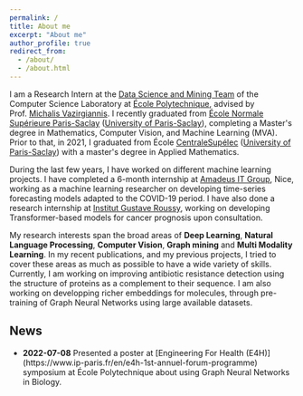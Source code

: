 ```yaml
---
permalink: /
title: About me
excerpt: "About me"
author_profile: true
redirect_from: 
  - /about/
  - /about.html
---
```

 I am a Research Intern at the [Data Science and Mining Team](http://www.lix.polytechnique.fr/dascim/) of the Computer Science Laboratory at [École Polytechnique](https://www.polytechnique.edu/en), advised by Prof. [Michalis Vazirgiannis](http://www.lix.polytechnique.fr/~mvazirg/). I recently graduated from [École Normale Supérieure Paris-Saclay](https://ens-paris-saclay.fr/) ([University of Paris-Saclay](https://www.universite-paris-saclay.fr/)), completing a Master's degree in Mathematics, Computer Vision, and Machine Learning (MVA). Prior to that, in 2021, I graduated from École [CentraleSupélec](https://www.centralesupelec.fr/) ([University of Paris-Saclay](https://www.universite-paris-saclay.fr/)) with a master's degree in Applied Mathematics.

During the last few years, I have worked on different machine learning projects. I have completed a 6-month internship at [Amadeus IT Group](https://amadeus.com/en), Nice, working as a machine learning researcher on developing time-series forecasting models adapted to the COVID-19 period. I have also done a research internship at [Institut Gustave Roussy](https://www.gustaveroussy.fr/), working on developing Transformer-based models for cancer prognosis upon consultation. 

My research interests span the broad areas of <strong>Deep Learning</strong>, <strong>Natural Language Processing</strong>, <strong>Computer Vision</strong>, <strong>Graph mining</strong> and <strong>Multi Modality Learning</strong>. In my recent publications, and my previous projects, I tried to cover these areas as much as possible to have a wide variety of skills. Currently, I am working on improving antibiotic resistance detection using the structure of proteins as a complement to their sequence. I am also working on developping richer embeddings for molecules, through pre-training of Graph Neural Networks using large available datasets. 




<h2> News </h2>
<ul>
  <!-- <li> <strong> 2022-06-28 </strong> We presented our paper <strong><a href="https://michailchatzianastasis.github.io/publication/goat">Graph Ordering Attention Networks</a> </strong> in the <a href="https://hannes-stark.com/logag-reading-group">LoGaG: Learning on Graphs and Geometry Reading Group. </a> <strong> <a href="https://www.youtube.com/watch?v=9CJs5TL-CSs">[Video]</a> </strong> -->
  <li><strong> 2022-07-08</strong> Presented a poster at [Engineering For Health (E4H)](https://www.ip-paris.fr/en/e4h-1st-annuel-forum-programme) symposium at École Polytechnique about using Graph Neural Networks in Biology. 
  <!-- <li> <strong> 2022-06-13</strong> Pleased to anounce that our paper <strong> <a href="https://www.biorxiv.org/content/10.1101/2022.06.22.497214v1"> Mass Enhanced Node Embeddings for Drug Repurposing 
  </a> </strong> with Giannis Nikolentzos and Michalis Vazirgiannis, was accepted at ICML Workshop on Computational Biology 2022. 
  <li> <strong> 2022-06-13</strong> I will be a reviewer at NeurIPS 2022 (5 papers).
  <li> <strong>2022-06-01</strong> I will spend this summer at <a href="https://www.simonsfoundation.org/grant/2022-flatiron-machine-learning-x-science-summer-school/"> Flatiron's Machine Learning Summer School </a> in New York, working on graph neural networks for cancer risk prediction.
  <li>
  <strong>2022-02-16</strong> New paper Preprint: <strong><a href="https://michailchatzianastasis.github.io/publication/goat">Graph Ordering Attention Networks</a> </strong> 
  </li>
  <li>We present our paper <strong><a href="https://michailchatzianastasis.github.io/publication/operation_embeddings_for_nas">Graph-based Neural Architecture Search with Operation Embeddings</a> </strong>  at <a href="https://neural-architecture-ppf.github.io/">ICCV 2021 NAS Workshop </a>. 
  <a href="https://arxiv.org/abs/2105.04885">Paper</a>, <a href="https://github.com/MichailChatzianastasis/Graph-based_NAS_with_Operation_Embeddings">Code</a>,  <a href="https://www.youtube.com/watch?v=-rZ4tpNvL6s&t=1s">Video</a>, <a href="https://github.com/MichailChatzianastasis/Graph-based_NAS_with_Operation_Embeddings/blob/master/ Graph_based_neural_architecture_search_with_operation_embeddings_ICCV.pdf">Poster</a> 
  </li>
  <li>
  <strong> 2021-05-11 </strong> New paper Preprint: <strong><a href="https://michailchatzianastasis.github.io/publication/operation_embeddings_for_nas">Graph-based Neural Architecture Search with Operation Embeddings</a> </strong>  -->
  </li>


